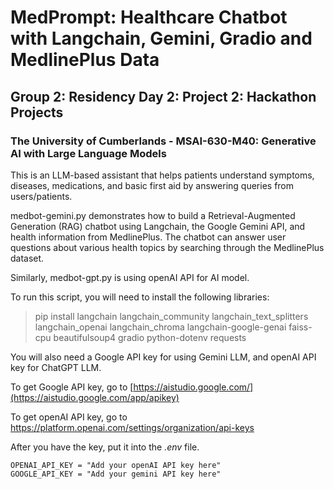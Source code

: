 # MedPrompt: Healthcare Chatbot with Langchain, Gemini, Gradio and MedlinePlus Data

## Group 2: Residency Day 2: Project 2: Hackathon Projects
### The University of Cumberlands - MSAI-630-M40: Generative AI with Large Language Models

This is an LLM-based assistant that helps patients understand symptoms, diseases, medications, and basic first aid by answering queries from users/patients.

medbot-gemini.py demonstrates how to build a Retrieval-Augmented Generation (RAG) chatbot using Langchain, the Google Gemini API, and health information from MedlinePlus. The chatbot can answer user questions about various health topics by searching through the MedlinePlus dataset.

Similarly, medbot-gpt.py is using openAI API for AI model.

To run this script, you will need to install the following libraries:

> pip install langchain langchain_community langchain_text_splitters langchain_openai langchain_chroma langchain-google-genai faiss-cpu beautifulsoup4 gradio python-dotenv requests

You will also need a Google API key for using Gemini LLM, and openAI API key for ChatGPT LLM.

To get Google API key, go to [https://aistudio.google.com/](https://aistudio.google.com/app/apikey)

To get openAI API key, go to https://platform.openai.com/settings/organization/api-keys

After you have the key, put it into the *.env* file.
```
OPENAI_API_KEY = "Add your openAI API key here"
GOOGLE_API_KEY = "Add your gemini API key here"
```
